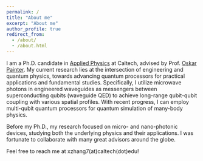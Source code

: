 ```yaml
---
permalink: /
title: "About me"
excerpt: "About me"
author_profile: true
redirect_from: 
  - /about/
  - /about.html
---
```

I am a Ph.D. candidate in [Applied Physics](https://aph.caltech.edu/) at Caltech, advised by Prof. [Oskar Painter](https://copilot.caltech.edu/people/principal). My current research lies at the intersection of engineering and quantum physics, towards advancing quantum processors for practical applications and fundamental studies. Specifically, I utilize microwave photons in engineered waveguides as messengers between superconducting qubits (waveguide QED) to achieve long-range qubit-qubit coupling with various spatial profiles. With recent progress, I can employ multi-qubit quantum processors for quantum simulation of many-body physics.

Before my Ph.D., my research focused on micro- and nano-photonic devices, studying both the underlying physics and their applications. I was fortunate to collaborate with many great advisors around the globe.

Feel free to reach me at xzhang7(at)caltech(dot)edu!